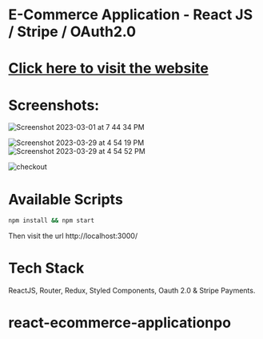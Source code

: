 
#  E-Commerce Application  - React JS / Stripe / OAuth2.0
 

# [Click here to visit the website](https://idyllic-monstera-e1d301.netlify.app) 


# Screenshots:

![Screenshot 2023-03-01 at 7 44 34 PM](https://user-images.githubusercontent.com/2153396/227244001-abd106d4-ef01-4136-8f1b-ffe6c5424d00.png)

![Screenshot 2023-03-29 at 4 54 19 PM](https://user-images.githubusercontent.com/2153396/228579573-c203051a-fc29-4489-b157-2de0981a9a4d.png)
![Screenshot 2023-03-29 at 4 54 52 PM](https://user-images.githubusercontent.com/2153396/228579984-82d8a32b-f15a-466b-91a3-adeae0fba8f8.png)


![checkout](https://user-images.githubusercontent.com/2153396/235770598-23e14241-876e-4f0d-a832-df0431b36512.png)





# Available Scripts

```sh
npm install && npm start
```

Then visit the url http://localhost:3000/



# Tech Stack
ReactJS, Router, Redux, Styled Components, Oauth 2.0 &  Stripe Payments. 




# react-ecommerce-applicationpo

